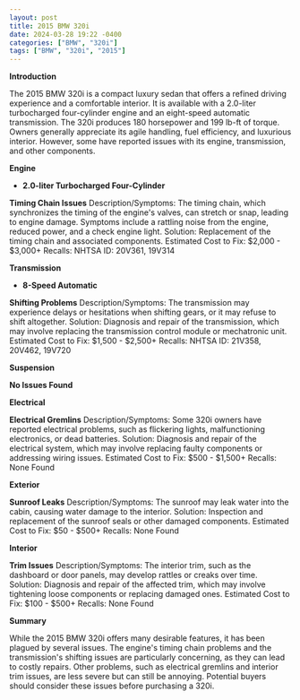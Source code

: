 ```yaml
---
layout: post
title: 2015 BMW 320i
date: 2024-03-28 19:22 -0400
categories: ["BMW", "320i"]
tags: ["BMW", "320i", "2015"]
---
```

**Introduction**

The 2015 BMW 320i is a compact luxury sedan that offers a refined driving experience and a comfortable interior. It is available with a 2.0-liter turbocharged four-cylinder engine and an eight-speed automatic transmission. The 320i produces 180 horsepower and 199 lb-ft of torque. Owners generally appreciate its agile handling, fuel efficiency, and luxurious interior. However, some have reported issues with its engine, transmission, and other components.

**Engine**

* **2.0-liter Turbocharged Four-Cylinder**

**Timing Chain Issues**
Description/Symptoms: The timing chain, which synchronizes the timing of the engine's valves, can stretch or snap, leading to engine damage. Symptoms include a rattling noise from the engine, reduced power, and a check engine light.
Solution: Replacement of the timing chain and associated components.
Estimated Cost to Fix: $2,000 - $3,000+
Recalls: NHTSA ID: 20V361, 19V314

**Transmission**

* **8-Speed Automatic**

**Shifting Problems**
Description/Symptoms: The transmission may experience delays or hesitations when shifting gears, or it may refuse to shift altogether.
Solution: Diagnosis and repair of the transmission, which may involve replacing the transmission control module or mechatronic unit.
Estimated Cost to Fix: $1,500 - $2,500+
Recalls: NHTSA ID: 21V358, 20V462, 19V720

**Suspension**

**No Issues Found**

**Electrical**

**Electrical Gremlins**
Description/Symptoms: Some 320i owners have reported electrical problems, such as flickering lights, malfunctioning electronics, or dead batteries.
Solution: Diagnosis and repair of the electrical system, which may involve replacing faulty components or addressing wiring issues.
Estimated Cost to Fix: $500 - $1,500+
Recalls: None Found

**Exterior**

**Sunroof Leaks**
Description/Symptoms: The sunroof may leak water into the cabin, causing water damage to the interior.
Solution: Inspection and replacement of the sunroof seals or other damaged components.
Estimated Cost to Fix: $50 - $500+
Recalls: None Found

**Interior**

**Trim Issues**
Description/Symptoms: The interior trim, such as the dashboard or door panels, may develop rattles or creaks over time.
Solution: Diagnosis and repair of the affected trim, which may involve tightening loose components or replacing damaged ones.
Estimated Cost to Fix: $100 - $500+
Recalls: None Found

**Summary**

While the 2015 BMW 320i offers many desirable features, it has been plagued by several issues. The engine's timing chain problems and the transmission's shifting issues are particularly concerning, as they can lead to costly repairs. Other problems, such as electrical gremlins and interior trim issues, are less severe but can still be annoying. Potential buyers should consider these issues before purchasing a 320i.
